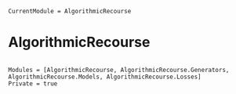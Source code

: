 ```@meta
CurrentModule = AlgorithmicRecourse 
```

# AlgorithmicRecourse

```@index
```

```@autodocs
Modules = [AlgorithmicRecourse, AlgorithmicRecourse.Generators, AlgorithmicRecourse.Models, AlgorithmicRecourse.Losses]
Private = true
```